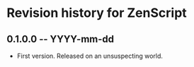# Revision history for ZenScript

## 0.1.0.0 -- YYYY-mm-dd

* First version. Released on an unsuspecting world.
